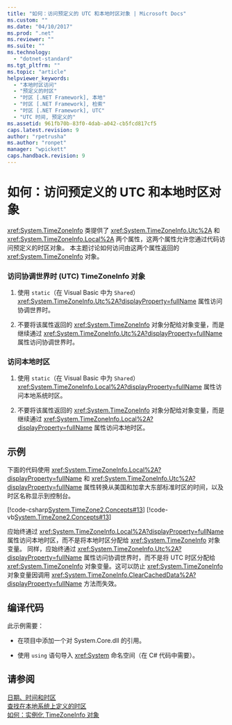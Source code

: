 ```yaml
---
title: "如何：访问预定义的 UTC 和本地时区对象 | Microsoft Docs"
ms.custom: ""
ms.date: "04/10/2017"
ms.prod: ".net"
ms.reviewer: ""
ms.suite: ""
ms.technology: 
  - "dotnet-standard"
ms.tgt_pltfrm: ""
ms.topic: "article"
helpviewer_keywords: 
  - "本地时区访问"
  - "预定义的时区"
  - "时区 [.NET Framework], 本地"
  - "时区 [.NET Framework], 检索"
  - "时区 [.NET Framework], UTC"
  - "UTC 时间, 预定义的"
ms.assetid: 961fb70b-83f0-4dab-a042-cb5fcd817cf5
caps.latest.revision: 9
author: "rpetrusha"
ms.author: "ronpet"
manager: "wpickett"
caps.handback.revision: 9
---
```

# 如何：访问预定义的 UTC 和本地时区对象
<xref:System.TimeZoneInfo> 类提供了 <xref:System.TimeZoneInfo.Utc%2A> 和 <xref:System.TimeZoneInfo.Local%2A> 两个属性，这两个属性允许您通过代码访问预定义的时区对象。  本主题讨论如何访问由这两个属性返回的 <xref:System.TimeZoneInfo> 对象。  
  
### 访问协调世界时 \(UTC\) TimeZoneInfo 对象  
  
1.  使用 `static`（在 Visual Basic 中为 `Shared`）<xref:System.TimeZoneInfo.Utc%2A?displayProperty=fullName> 属性访问协调世界时。  
  
2.  不要将该属性返回的 <xref:System.TimeZoneInfo> 对象分配给对象变量，而是继续通过 <xref:System.TimeZoneInfo.Utc%2A?displayProperty=fullName> 属性访问协调世界时。  
  
### 访问本地时区  
  
1.  使用 `static`（在 Visual Basic 中为 `Shared`）<xref:System.TimeZoneInfo.Local%2A?displayProperty=fullName> 属性访问本地系统时区。  
  
2.  不要将该属性返回的 <xref:System.TimeZoneInfo> 对象分配给对象变量，而是继续通过 <xref:System.TimeZoneInfo.Local%2A?displayProperty=fullName> 属性访问本地时区。  
  
## 示例  
 下面的代码使用 <xref:System.TimeZoneInfo.Local%2A?displayProperty=fullName> 和 <xref:System.TimeZoneInfo.Utc%2A?displayProperty=fullName> 属性转换从美国和加拿大东部标准时区的时间，以及时区名称显示到控制台。  
  
 [!code-csharp[System.TimeZone2.Concepts#13](../../../samples/snippets/csharp/VS_Snippets_CLR_System/system.TimeZone2.Concepts/CS/TimeZone2Concepts.cs#13)]
 [!code-vb[System.TimeZone2.Concepts#13](../../../samples/snippets/visualbasic/VS_Snippets_CLR_System/system.TimeZone2.Concepts/VB/TimeZone2Concepts.vb#13)]  
  
 应始终通过 <xref:System.TimeZoneInfo.Local%2A?displayProperty=fullName> 属性访问本地时区，而不是将本地时区分配给 <xref:System.TimeZoneInfo> 对象变量。  同样，应始终通过 <xref:System.TimeZoneInfo.Utc%2A?displayProperty=fullName> 属性访问协调世界时，而不是将 UTC 时区分配给 <xref:System.TimeZoneInfo> 对象变量。这可以防止 <xref:System.TimeZoneInfo> 对象变量因调用 <xref:System.TimeZoneInfo.ClearCachedData%2A?displayProperty=fullName> 方法而失效。  
  
## 编译代码  
 此示例需要：  
  
-   在项目中添加一个对 System.Core.dll 的引用。  
  
-   使用 `using` 语句导入 <xref:System> 命名空间（在 C\# 代码中需要）。  
  
## 请参阅  
 [日期、时间和时区](../../../docs/standard/datetime/index.md)   
 [查找在本地系统上定义的时区](../../../docs/standard/datetime/finding-the-time-zones-on-local-system.md)   
 [如何：实例化 TimeZoneInfo 对象](../../../docs/standard/datetime/instantiate-time-zone-info.md)